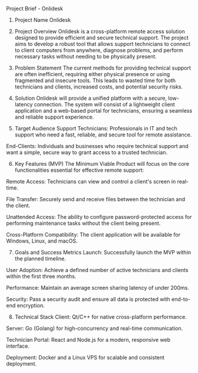 Project Brief - Onlidesk
1. Project Name
Onlidesk

2. Project Overview
Onlidesk is a cross-platform remote access solution designed to provide efficient and secure technical support. The project aims to develop a robust tool that allows support technicians to connect to client computers from anywhere, diagnose problems, and perform necessary tasks without needing to be physically present.

3. Problem Statement
The current methods for providing technical support are often inefficient, requiring either physical presence or using fragmented and insecure tools. This leads to wasted time for both technicians and clients, increased costs, and potential security risks.

4. Solution
Onlidesk will provide a unified platform with a secure, low-latency connection. The system will consist of a lightweight client application and a web-based portal for technicians, ensuring a seamless and reliable support experience.

5. Target Audience
Support Technicians: Professionals in IT and tech support who need a fast, reliable, and secure tool for remote assistance.

End-Clients: Individuals and businesses who require technical support and want a simple, secure way to grant access to a trusted technician.

6. Key Features (MVP)
The Minimum Viable Product will focus on the core functionalities essential for effective remote support:

Remote Access: Technicians can view and control a client's screen in real-time.

File Transfer: Securely send and receive files between the technician and the client.

Unattended Access: The ability to configure password-protected access for performing maintenance tasks without the client being present.

Cross-Platform Compatibility: The client application will be available for Windows, Linux, and macOS.

7. Goals and Success Metrics
Launch: Successfully launch the MVP within the planned timeline.

User Adoption: Achieve a defined number of active technicians and clients within the first three months.

Performance: Maintain an average screen sharing latency of under 200ms.

Security: Pass a security audit and ensure all data is protected with end-to-end encryption.

8. Technical Stack
Client: Qt/C++ for native cross-platform performance.

Server: Go (Golang) for high-concurrency and real-time communication.

Technician Portal: React and Node.js for a modern, responsive web interface.

Deployment: Docker and a Linux VPS for scalable and consistent deployment.
